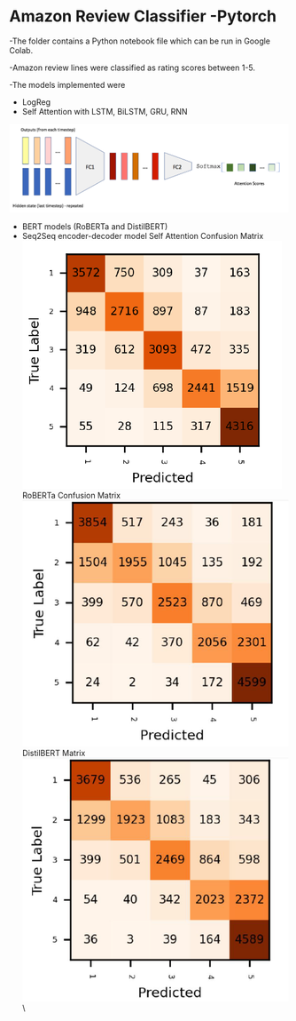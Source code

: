 # Amazon Review Classifier -Pytorch

-The folder contains a Python notebook file which can be run in Google Colab.

-Amazon review lines were classified as rating scores between 1-5.

-The models implemented were
  - LogReg
  - Self Attention with LSTM, BiLSTM, GRU, RNN
  
  
  ![](Self.png)
  


  
  
  - BERT models (RoBERTa and DistilBERT)
  - Seq2Seq encoder-decoder model
  Self Attention Confusion Matrix
  ![](confself.PNG) \
  RoBERTa Confusion Matrix
  ![](roberta.PNG) \
  DistilBERT Matrix
  ![](distilbert.PNG) \
  
  

  
  
